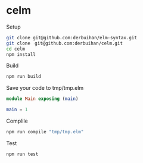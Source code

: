 # celm

Setup

```bash
git clone git@github.com:derbuihan/elm-syntax.git
git clone　git@github.com:derbuihan/celm.git
cd celm
npm install
```

Build

```bash
npm run build
```

Save your code to tmp/tmp.elm

```elm
module Main exposing (main)

main = 1
```

Complile

```bash
npm run compile "tmp/tmp.elm"
```

Test

```bash
npm run test
```
